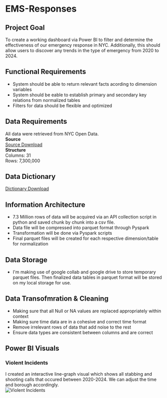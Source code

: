 # EMS-Responses
## Project Goal
To create a working dashboard via Power BI to filter and determine the effectiveness of our emergency response in NYC. Additionally, this should allow users to discover any trends in the type of emergency from 2020 to 2024.
## Functional Requirements
- System should be able to return relevant facts acording to dimension variables
- System should be eable to establish primary and secondary key relations from normalized tables
- Filters for data should be flexible and optimized
## Data Requirements
All data were retrieved from NYC Open Data. <br>
**Source**<br>
[Source Download](https://data.cityofnewyork.us/Public-Safety/EMS-Incident-Dispatch-Data/76xm-jjuj/about_data) <br>
**Structure**<br>
Columns: 31 <br>
Rows: 7,300,000
## Data Dictionary <br>
[Dictionary Download](https://data.cityofnewyork.us/api/views/76xm-jjuj/files/81bbb2f5-70df-49cc-8552-f2ca8040bee8?download=true&filename=EMS_incident_dispatch_data_description.xlsx)
<br>

## Information Architecture
- 7.3 Million rows of data will be acquired via an API collection script in python and saved chunk by chunk into a csv file.
- Data file will be compressed into parquet format through Pyspark
- Transformation will be done via Pyspark scripts
- Final parquet files will be created for each respective dimension/table for normalization
## Data Storage
- I'm making use of google collab and google drive to store temporary parquet files. Then finalized data tables in parquet format will be stored on my local storage for use.
## Data Transofmration & Cleaning
- Making sure that all Null or NA values are replaced appropriately within context
- Making sure time data are in a cohesive and correct time format
- Remove irrelevant rows of data that add noise to the rest
- Ensure data types are consistent between columns and are correct
## Power BI Visuals
### Violent Incidents
I created an interactive line-graph visual which shows all stabbing and shooting calls that occured between 2020-2024. We can adjust the time and borough accordingly. <br>
![Violent Incidents](https://github.com/user-attachments/assets/064b34d4-56a3-4274-8314-b3c765200bea)
